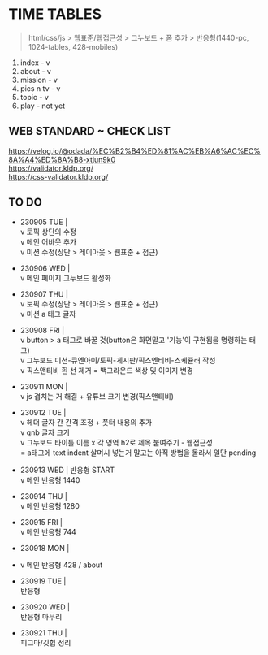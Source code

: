 # TIME TABLES

> html/css/js > 웹표준/웹접근성 > 그누보드 + 폼 추가 > 반응형(1440-pc, 1024-tables, 428-mobiles)

1. index - v
2. about - v
3. mission - v
4. pics n tv - v
5. topic - v
6. play - not yet

## WEB STANDARD ~ CHECK LIST

https://velog.io/@odada/%EC%B2%B4%ED%81%AC%EB%A6%AC%EC%8A%A4%ED%8A%B8-xtjun9k0  
https://validator.kldp.org/  
https://css-validator.kldp.org/

## TO DO

- 230905 TUE |   
  v 토픽 상단의 수정    
  v 메인 어바웃 추가    
  v 미션 수정(상단 > 레이아웃 > 웹표준 + 접근)  

- 230906 WED |    
  v 메인 페이지 그누보드 활성화  

- 230907 THU |    
  v 토픽 수정(상단 > 레이아웃 > 웹표준 + 접근)  
  v 미션 a 태그 글자  

-  230908 FRI |  
  v button > a 태그로 바꿀 것(button은 화면말고 '기능'이 구현됨을 명령하는 태그)        
  v 그누보드 미션-큐엔아이/토픽-게시판/픽스엔티비-스케쥴러 작성    
  v 픽스앤티비 흰 선 제거 = 백그라운드 색상 및 이미지 변경        

-  230911 MON |    
   v js 겹치는 거 해결 + 유튜브 크기 변경(픽스앤티비)    

-  230912 TUE |  
   v 헤더 글자 간 간격 조정 + 풋터 내용의 추가                
   v qnb 글자 크기                  
   v 그누보드 타이틀 이름
   x 각 영역 h2로 제목 붙여주기 - 웹접근성  
     = a태그에 text indent 살며시 넣는거 말고는 아직 방법을 몰라서 일단 pending         

- 230913 WED | 반응형 START           
  v 메인 반응형 1440  

- 230914 THU |      
  v 메인 반응형 1280  
   
- 230915 FRI |  
  v 메인 반응형 744

- 230918 MON |    
- v 메인 반응형 428 / about  

- 230919 TUE |  
  반응형  

- 230920 WED |    
  반응형 마무리  

- 230921 THU |    
  피그마/깃헙 정리    
